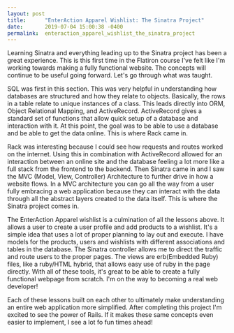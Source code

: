 ```yaml
---
layout: post
title:      "EnterAction Apparel Wishlist: The Sinatra Project"
date:       2019-07-04 15:00:38 -0400
permalink:  enteraction_apparel_wishlist_the_sinatra_project
---
```



Learning Sinatra and everything leading up to the Sinatra project has been a great experience. This is this first time in the Flatiron course I've felt like I'm working towards making a fully functional website. The concepts will continue to be useful going forward. Let's go through what was taught.

SQL was first in this section. This was very helpful in understanding how databases are structured and how they relate to objects. Basically, the rows in a table relate to unique instances of a class. This leads directly into ORM, Object Relational Mapping, and ActiveRecord. ActiveRecord gives a standard set of functions that allow quick setup of a database and interaction with it. At this point, the goal was to be able to use a database and be able to get the data online. This is where Rack came in.

Rack was interesting because I could see how requests and routes worked on the internet. Using this in combination with ActiveRecord allowed for an interaction between an online site and the database feeling a lot more like a full stack from the frontend to the backend. Then Sinatra came in and I saw the MVC (Model, View, Controller) Architecture to further drive in how a website flows. In a MVC architecture you can go all the way from a user fully embracing a web application because they can interact with the data through all the abstract layers created to the data itself. This is where the Sinatra project comes in.

The EnterAction Apparel wishlist is a culmination of all the lessons above. It allows a user to create a user profile and add products to a wishlist. It's a simple idea that uses a lot of proper planning to lay out and execute. I have models for the products, users and wishlists with different associations and tables in the database. The Sinatra controller allows me to direct the traffic and route users to the proper pages. The views are erb(Embedded Ruby) files, like a ruby/HTML hybrid, that allows easy use of ruby in the page directly. With all of these tools, it's great to be able to create a fully functional webpage from scratch. I'm on the way to becoming a real web developer!

Each of these lessons built on each other to ultimately make understanding an entire web application more simplified. After completing this project I'm excited to see the power of Rails. If it makes these same concepts even easier to implement, I see a lot fo fun times ahead!

